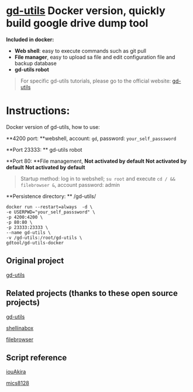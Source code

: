 # [gd-utils](https://github.com/iwestlin/gd-utils) Docker version, quickly build google drive dump tool

**Included in docker:**
- **Web shell**: easy to execute commands such as git pull
- **File manager**, easy to upload sa file and edit configuration file and backup database
- **gd-utils robot**
> For specific gd-utils tutorials, please go to the official website: [gd-utils](https://github.com/iwestlin/gd-utils)




# Instructions:
Docker version of gd-utils, how to use:


**4200 port: **webshell, account: `gd`, password: `your_self_passsword`

**Port 23333: ** gd-utils robot

**Port 80: **File management, **Not activated by default** **Not activated by default** **Not activated by default**
> Startup method: log in to webshell; `su root` and execute `cd / && filebrowser &`, account password: admin

**Persistence directory: ** /gd-utils/

```
docker run --restart=always  -d \
-e USERPWD="your_self_passsword" \
-p 4200:4200 \
-p 80:80 \
-p 23333:23333 \
--name gd-utils \
-v /gd-utils:/root/gd-utils \
gdtool/gd-utils-docker
```

## Original project
[gd-utils](https://github.com/iwestlin/gd-utils)

## Related projects (thanks to these open source projects)

[gd-utils](https://github.com/iwestlin/gd-utils)

[shellinabox](https://github.com/shellinabox/shellinabox)

[filebrowser](https://github.com/filebrowser/filebrowser/)

## Script reference

[iouAkira](https://github.com/iouAkira/someDockerfile)

[mics8128](https://github.com/mics8128/gd-utilds-docker)
